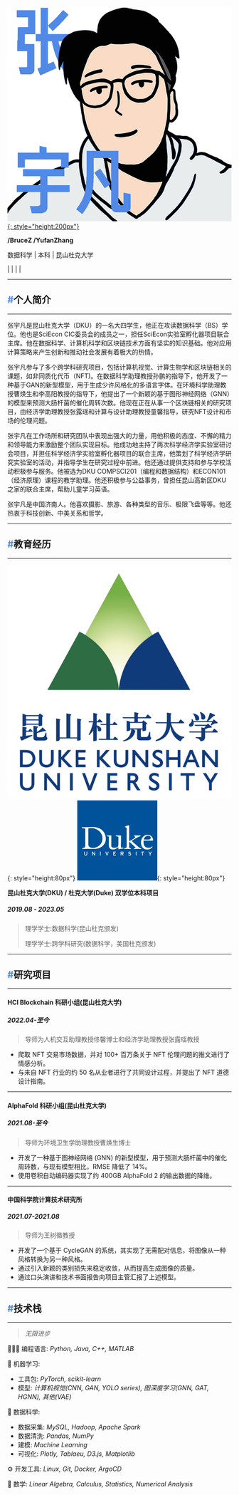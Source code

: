 # 

[![YUFAN](./img/logos/logo8_zh.png){: style="height:200px"}](index.md)

**/BruceZ /YufanZhang**

数据科学 | 本科 | 昆山杜克大学

<link rel="stylesheet" href="https://cdnjs.cloudflare.com/ajax/libs/font-awesome/4.7.0/css/font-awesome.min.css">

[<i class="fa fa-envelope-o" aria-hidden="true"></i>](mailto:yz605@duke.edu) | 
[<i class="fa fa-linkedin" aria-hidden="true"></i>](https://www.linkedin.com/in/helloyufan/) | 
[<i class="fa fa-twitter" aria-hidden="true"></i>](https://twitter.com/brucezbrucez) | 
[<i class="fa fa-github" aria-hidden="true"></i>](https://github.com/iambrucez) | 
[<i class="fa fa-id-badge" aria-hidden="true"></i>](./img/cv_yufan.pdf)


---

## <span style="color:#5189e6">**#**</span>**个人简介**

---

张宇凡是昆山杜克大学（DKU）的一名大四学生，他正在攻读数据科学（BS）学位。他也是SciEcon CIC委员会的成员之一，担任SciEcon实验室孵化器项目联合主席。他在数据科学、计算机科学和区块链技术方面有坚实的知识基础。他对应用计算策略来产生创新和推动社会发展有着极大的热情。

张宇凡参与了多个跨学科研究项目，包括计算机视觉、计算生物学和区块链相关的课题，如非同质化代币（NFT)。在数据科学助理教授孙鹏的指导下，他开发了一种基于GAN的新型模型，用于生成少许风格化的多语言字体。在环境科学助理教授曹焕生和李高阳教授的指导下，他提出了一个新颖的基于图形神经网络（GNN）的模型来预测大肠杆菌的催化周转次数。他现在正在从事一个区块链相关的研究项目，由经济学助理教授张露瑶和计算与设计助理教授童馨指导，研究NFT设计和市场的伦理问题。

张宇凡在工作场所和研究团队中表现出强大的力量，用他积极的态度、不懈的精力和领导能力来激励整个团队实现目标。他成功地主持了两次科学经济学实验室研讨会项目，并担任科学经济学实验室孵化器项目的联合主席，他策划了科学经济学研究实验室的活动，并指导学生在研究过程中前进。他还通过提供支持和参与学校活动积极参与服务。他被选为DKU COMPSCI201（编程和数据结构）和ECON101（经济原理）课程的教学助理。他还积极参与公益事务，曾担任昆山高新区DKU之家的联合主席，帮助儿童学习英语。

张宇凡是中国济南人。他喜欢摄影、旅游、各种类型的音乐、极限飞盘等等。他还热衷于科技创新、中美关系和哲学。

---

## <span style="color:#5189e6">**#**</span>**教育经历**

---


![DKU](img/logos/dku_ver.png){: style="height:80px"}
![Duke](img/logos/dukesquare_blue.png){: style="height:80px"}

**昆山杜克大学(DKU) / 杜克大学(Duke) 双学位本科项目**

##### 2019.08 - 2023.05

> 理学学士:数据科学(昆山杜克颁发)
> 
> 理学学士:跨学科研究(数据科学，美国杜克颁发)

---

## <span style="color:#5189e6">**#**</span>**研究项目**

---

#### HCI Blockchain 科研小组(昆山杜克大学)

##### 2022.04-至今

> 导师为人机交互助理教授佟馨博士和经济学助理教授张露瑶教授

- 爬取 NFT 交易市场数据，并对 100+ 百万条关于 NFT 伦理问题的推文进行了情感分析。
- 与来自 NFT 行业的约 50 名从业者进行了共同设计过程，并提出了 NFT 道德设计指南。

---

#### AlphaFold 科研小组(昆山杜克大学)

##### 2021.08-至今

> 导师为环境卫生学助理教授曹焕生博士

- 开发了一种基于图神经网络 (GNN) 的新型模型，用于预测大肠杆菌中的催化周转数，与现有模型相比，RMSE 降低了 14%。
- 使用卷积自动编码器实现了约 400GB AlphaFold 2 的输出数据的降维。

---

#### 中国科学院计算技术研究所

##### 2021.07-2021.08

> 导师为王树徽教授

- 开发了一个基于 CycleGAN 的系统，其实现了无需配对信息，将图像从一种风格转换为另一种风格。
- 通过引入新颖的类别损失来稳定收敛，从而提高生成图像的质量。
- 通过口头演讲和技术书面报告向项目主管汇报了上述模型。

---

## <span style="color:#5189e6">**#**</span>**技术栈**

---

> *无限进步*

👨🏻‍💻 编程语言: *Python, Java, C++, MATLAB*

🤖 机器学习:

- 工具包: *PyTorch, scikit-learn*
- 模型: *计算机视觉(CNN, GAN, YOLO series), 图深度学习(GNN, GAT, HGNN), 其他(VAE)*

💽 数据科学:

- 数据采集: *MySQL, Hadoop, Apache Spark*
- 数据清洗: *Pandas, NumPy*
- 建模: *Machine Learning*
- 可视化: *Plotly, Tablaeu, D3.js, Matplotlib*

⚙️ 开发工具: *Linux, Git, Docker, ArgoCD*

🧮 数学: *Linear Algebra, Calculus, Statistics, Numerical Analysis*
